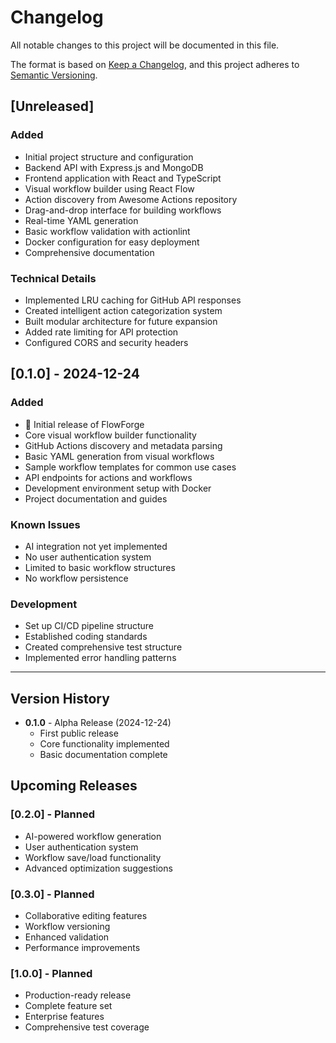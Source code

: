 # Changelog

All notable changes to this project will be documented in this file.

The format is based on [Keep a Changelog](https://keepachangelog.com/en/1.0.0/),
and this project adheres to [Semantic Versioning](https://semver.org/spec/v2.0.0.html).

## [Unreleased]

### Added
- Initial project structure and configuration
- Backend API with Express.js and MongoDB
- Frontend application with React and TypeScript
- Visual workflow builder using React Flow
- Action discovery from Awesome Actions repository
- Drag-and-drop interface for building workflows
- Real-time YAML generation
- Basic workflow validation with actionlint
- Docker configuration for easy deployment
- Comprehensive documentation

### Technical Details
- Implemented LRU caching for GitHub API responses
- Created intelligent action categorization system
- Built modular architecture for future expansion
- Added rate limiting for API protection
- Configured CORS and security headers

## [0.1.0] - 2024-12-24

### Added
- 🎉 Initial release of FlowForge
- Core visual workflow builder functionality
- GitHub Actions discovery and metadata parsing
- Basic YAML generation from visual workflows
- Sample workflow templates for common use cases
- API endpoints for actions and workflows
- Development environment setup with Docker
- Project documentation and guides

### Known Issues
- AI integration not yet implemented
- No user authentication system
- Limited to basic workflow structures
- No workflow persistence

### Development
- Set up CI/CD pipeline structure
- Established coding standards
- Created comprehensive test structure
- Implemented error handling patterns

---

## Version History

- **0.1.0** - Alpha Release (2024-12-24)
  - First public release
  - Core functionality implemented
  - Basic documentation complete

## Upcoming Releases

### [0.2.0] - Planned
- AI-powered workflow generation
- User authentication system
- Workflow save/load functionality
- Advanced optimization suggestions

### [0.3.0] - Planned
- Collaborative editing features
- Workflow versioning
- Enhanced validation
- Performance improvements

### [1.0.0] - Planned
- Production-ready release
- Complete feature set
- Enterprise features
- Comprehensive test coverage